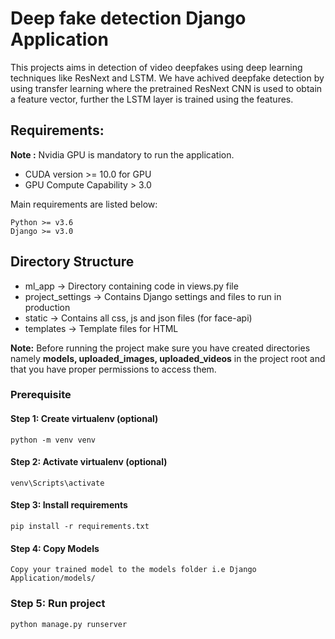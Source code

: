 # Deep fake detection Django Application


This projects aims in detection of video deepfakes using deep learning techniques like ResNext and LSTM. We have achived deepfake detection by using transfer learning where the pretrained ResNext CNN is used to obtain a feature vector, further the LSTM layer is trained using the features.
## Requirements:

**Note :** Nvidia GPU is mandatory to run the application.
- CUDA version >= 10.0 for GPU
- GPU Compute Capability > 3.0 


Main requirements are listed below:

```
Python >= v3.6
Django >= v3.0
```

## Directory Structure

- ml_app -> Directory containing code in views.py file
- project_settings -> Contains Django settings and files to run in production
- static -> Contains all css, js and json files (for face-api)
- templates -> Template files for HTML

<b>Note:</b> Before running the project make sure you have created directories namely <strong>models, uploaded_images, uploaded_videos</strong> in the project root and that you have proper permissions to access them.



### Prerequisite
#### Step 1: Create virtualenv (optional)

`python -m venv venv`

#### Step 2: Activate virtualenv (optional)

`venv\Scripts\activate`

#### Step 3: Install requirements

`pip install -r requirements.txt`

#### Step 4: Copy Models

`Copy your trained model to the models folder i.e Django Application/models/`


### Step 5: Run project

`python manage.py runserver`

